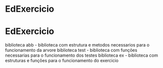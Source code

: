 # EdExercicio
# EdExercicio

biblioteca abb - biblioteca com estrutura e metodos necessarios para o funcionamento da arvore
biblioteca test - biblioteca com funções necessarias para o funcionamento dos testes
biblioteca ex - biblioteca com estruturas e funções para o funcionamento do exercicio